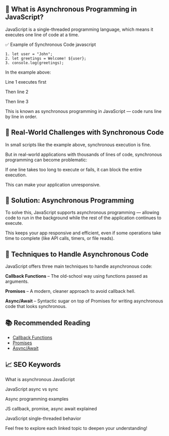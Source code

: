 🚀 What is Asynchronous Programming in JavaScript?
-
JavaScript is a single-threaded programming language, which means it executes one line of code at a time.

✅ Example of Synchronous Code
javascript

```
1. let user = "John";
2. let greetings = Welcome! ${user};
3. console.log(greetings);
```
In the example above:

Line 1 executes first

Then line 2

Then line 3

This is known as synchronous programming in JavaScript — code runs line by line in order.

📌 Real-World Challenges with Synchronous Code
-
In small scripts like the example above, synchronous execution is fine.

But in real-world applications with thousands of lines of code, synchronous programming can become problematic:

If one line takes too long to execute or fails, it can block the entire execution.

This can make your application unresponsive.

🧩 Solution: Asynchronous Programming
-
To solve this, JavaScript supports asynchronous programming — allowing code to run in the background while the rest of the application continues to execute.

This keeps your app responsive and efficient, even if some operations take time to complete (like API calls, timers, or file reads).

🔧 Techniques to Handle Asynchronous Code
-
JavaScript offers three main techniques to handle asynchronous code:

**Callback Functions** – The old-school way using functions passed as arguments.

**Promises** – A modern, cleaner approach to avoid callback hell.

**Async/Await** – Syntactic sugar on top of Promises for writing asynchronous code that looks synchronous.

## 📚 Recommended Reading

- [Callback Functions](../callback/Readme.md)  
- [Promises](../promises/Readme.md)  
- [Async/Await](../async-await/Readme.md)

📈 SEO Keywords
-
What is asynchronous JavaScript

JavaScript async vs sync

Async programming examples

JS callback, promise, async await explained

JavaScript single-threaded behavior

Feel free to explore each linked topic to deepen your understanding!


